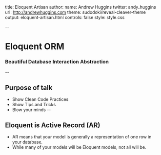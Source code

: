 title: Eloquent Artisan
author:
  name: Andrew Huggins
  twitter: andy_huggins
  url: http://andrewhuggins.com
theme: sudodoki/reveal-cleaver-theme
output: eloquent-artisan.html
controls: false
style: style.css

--
# Eloquent ORM
### Beautiful Database Interaction Abstraction
--
## Purpose of talk
* Show Clean Code Practices
* Show Tips and Tricks
* Blow your minds
--
## Eloquent is Active Record (AR)
* AR means that your model is generally a representation of one row in your database.
* While many of your models will be Eloquent models, not all will be.
